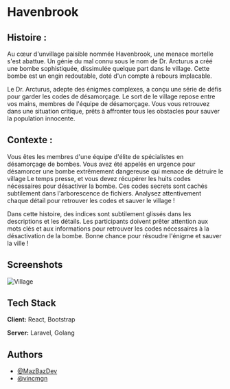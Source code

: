 # Havenbrook

## Histoire :

Au cœur d'unvillage paisible nommée Havenbrook, une menace mortelle s'est abattue. Un génie du mal connu sous le nom de Dr. Arcturus a créé une bombe sophistiquée, dissimulée quelque part dans le village. Cette bombe est un engin redoutable, doté d'un compte à rebours implacable.

Le Dr. Arcturus, adepte des énigmes complexes, a conçu une série de défis pour garder les codes de désamorçage. Le sort de le village repose entre vos mains, membres de l'équipe de désamorçage. Vous vous retrouvez dans une situation critique, prêts à affronter tous les obstacles pour sauver la population innocente.

## Contexte :

Vous êtes les membres d'une équipe d'élite de spécialistes en désamorçage de bombes. Vous avez été appelés en urgence pour désamorcer une bombe extrêmement dangereuse qui menace de détruire le village Le temps presse, et vous devez récupérer les huits codes nécessaires pour désactiver la bombe. Ces codes secrets sont cachés subtilement dans l'arborescence de fichiers. Analysez attentivement chaque détail pour retrouver les codes et sauver le village !

Dans cette histoire, des indices sont subtilement glissés dans les descriptions et les détails. Les participants doivent prêter attention aux mots clés et aux informations pour retrouver les codes nécessaires à la désactivation de la bombe. Bonne chance pour résoudre l'énigme et sauver la ville !

## Screenshots

![Village](https://zupimages.net/up/23/35/lg3j.jpg)

## Tech Stack

**Client:** React, Bootstrap

**Server:** Laravel, Golang

## Authors

- [@MazBazDev](https://github.com/MazBazDev)
- [@vincmgn](https://github.com/vincmgn)
